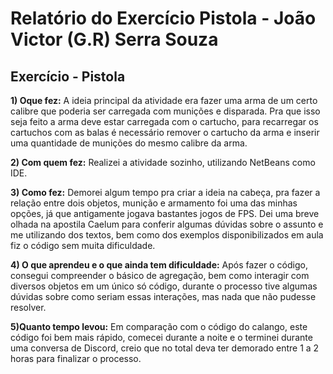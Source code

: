 # Relatório do Exercício Pistola - João Victor (G.R) Serra Souza 

## Exercício - Pistola

**1) Oque fez:**
A ideia principal da atividade era fazer uma arma de um certo calibre que poderia ser carregada com munições e disparada. Pra que isso seja feito a arma deve estar carregada com o cartucho, para recarregar os cartuchos com as balas é necessário remover o cartucho da arma e inserir uma quantidade de munições do mesmo calibre da arma.

**2) Com quem fez:**
Realizei a atividade sozinho, utilizando NetBeans como IDE.

**3) Como fez:**
Demorei algum tempo pra criar a ideia na cabeça, pra fazer a relação entre dois objetos, munição e armamento foi uma das minhas opções, já que antigamente jogava bastantes jogos de FPS. Dei uma breve olhada na apostila Caelum para conferir algumas dúvidas sobre o assunto e me utilizando dos textos, bem como dos exemplos disponibilizados em aula fiz o código sem muita dificuldade.

**4) O que aprendeu e o que ainda tem dificuldade:**
Após fazer o código, consegui compreender o básico de agregação, bem como interagir com diversos objetos em um único só código, durante o processo tive algumas dúvidas sobre como seriam essas interações, mas nada que não pudesse resolver.

**5)Quanto tempo levou:**
Em comparação com o código do calango, este código foi bem mais rápido, comecei durante a noite e o terminei durante uma conversa de Discord, creio que no total deva ter demorado entre 1 a 2 horas para finalizar o processo.